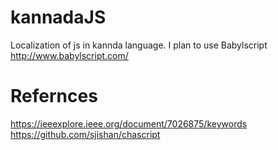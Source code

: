 # kannadaJS
Localization of js in kannda language. I plan to use Babylscript http://www.babylscript.com/

# Refernces

https://ieeexplore.ieee.org/document/7026875/keywords
https://github.com/sjishan/chascript
